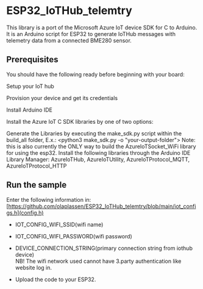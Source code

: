 # ESP32_IoTHub_telemtry

This library is a port of the Microsoft Azure IoT device SDK for C to Arduino. It is an Arduino script for ESP32 to generate IoTHub messages with telemetry data from a connected BME280 sensor.

## Prerequisites
You should have the following ready before beginning with your board:

Setup your IoT hub

Provision your device and get its credentials

Install Arduino IDE

Install the Azure IoT C SDK libraries by one of two options:

Generate the Libraries by executing the make_sdk.py script within the build_all folder, E.x.: 
<python3 make_sdk.py -o "your-output-folder">
Note: this is also currently the ONLY way to build the AzureIoTSocket_WiFi library for using the esp32.
Install the following libraries through the Arduino IDE Library Manager:
AzureIoTHub, AzureIoTUtility, AzureIoTProtocol_MQTT, AzureIoTProtocol_HTTP

## Run the sample
Enter the following information in:
[https://github.com/olaplassen/ESP32_IoTHub_telemtry/blob/main/iot_configs.h](config.h)
- IOT_CONFIG_WIFI_SSID(wifi name)
- IOT_CONFIG_WIFI_PASSWORD(wifi password)
- DEVICE_CONNECTION_STRING(primary connection string from iothub device) <br />
NB! The wifi network used cannot have 3.party authentication like website log in. 

- Upload the code to your ESP32.